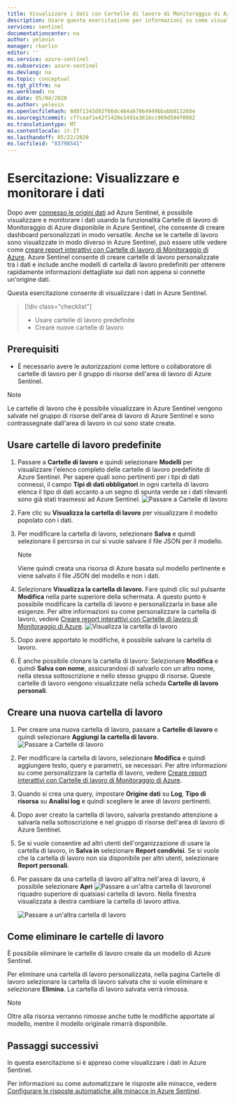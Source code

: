 ```yaml
---
title: Visualizzare i dati con Cartelle di lavoro di Monitoraggio di Azure in Azure Sentinel | Microsoft Docs
description: Usare questa esercitazione per informazioni su come visualizzare i dati con le cartelle di lavoro in Azure Sentinel.
services: sentinel
documentationcenter: na
author: yelevin
manager: rkarlin
editor: ''
ms.service: azure-sentinel
ms.subservice: azure-sentinel
ms.devlang: na
ms.topic: conceptual
ms.tgt_pltfrm: na
ms.workload: na
ms.date: 05/04/2020
ms.author: yelevin
ms.openlocfilehash: 8d8f1343d92f66dc464ab7064949bbabb813268e
ms.sourcegitcommit: cf7caaf1e42f1420e1491e3616cc989d504f0902
ms.translationtype: MT
ms.contentlocale: it-IT
ms.lasthandoff: 05/22/2020
ms.locfileid: "83798541"
---
```

# <a name="tutorial-visualize-and-monitor-your-data"></a>Esercitazione: Visualizzare e monitorare i dati



Dopo aver [connesso le origini dati](quickstart-onboard.md) ad Azure Sentinel, è possibile visualizzare e monitorare i dati usando la funzionalità Cartelle di lavoro di Monitoraggio di Azure disponibile in Azure Sentinel, che consente di creare dashboard personalizzati in modo versatile. Anche se le cartelle di lavoro sono visualizzate in modo diverso in Azure Sentinel, può essere utile vedere come [creare report interattivi con Cartelle di lavoro di Monitoraggio di Azure](../azure-monitor/platform/workbooks-overview.md). Azure Sentinel consente di creare cartelle di lavoro personalizzate tra i dati e include anche modelli di cartella di lavoro predefiniti per ottenere rapidamente informazioni dettagliate sui dati non appena si connette un'origine dati.


Questa esercitazione consente di visualizzare i dati in Azure Sentinel.
> [!div class="checklist"]
> * Usare cartelle di lavoro predefinite
> * Creare nuove cartelle di lavoro

## <a name="prerequisites"></a>Prerequisiti

- È necessario avere le autorizzazioni come lettore o collaboratore di cartelle di lavoro per il gruppo di risorse dell'area di lavoro di Azure Sentinel.

> [!NOTE]
> Le cartelle di lavoro che è possibile visualizzare in Azure Sentinel vengono salvate nel gruppo di risorse dell'area di lavoro di Azure Sentinel e sono contrassegnate dall'area di lavoro in cui sono state create.

## <a name="use-built-in-workbooks"></a>Usare cartelle di lavoro predefinite

1. Passare a **Cartelle di lavoro** e quindi selezionare **Modelli** per visualizzare l'elenco completo delle cartelle di lavoro predefinite di Azure Sentinel. Per sapere quali sono pertinenti per i tipi di dati connessi, il campo **Tipi di dati obbligatori** in ogni cartella di lavoro elenca il tipo di dati accanto a un segno di spunta verde se i dati rilevanti sono già stati trasmessi ad Azure Sentinel.
  ![Passare a Cartelle di lavoro](./media/tutorial-monitor-data/access-workbooks.png)
1. Fare clic su **Visualizza la cartella di lavoro** per visualizzare il modello popolato con i dati.
  
1. Per modificare la cartella di lavoro, selezionare **Salva** e quindi selezionare il percorso in cui si vuole salvare il file JSON per il modello. 

   > [!NOTE]
   > Viene quindi creata una risorsa di Azure basata sul modello pertinente e viene salvato il file JSON del modello e non i dati.


1. Selezionare **Visualizza la cartella di lavoro**. Fare quindi clic sul pulsante **Modifica** nella parte superiore della schermata. A questo punto è possibile modificare la cartella di lavoro e personalizzarla in base alle esigenze. Per altre informazioni su come personalizzare la cartella di lavoro, vedere [Creare report interattivi con Cartelle di lavoro di Monitoraggio di Azure](../azure-monitor/platform/workbooks-overview.md).
![Visualizza la cartella di lavoro](./media/tutorial-monitor-data/workbook-graph.png)
1. Dopo avere apportato le modifiche, è possibile salvare la cartella di lavoro. 

1. È anche possibile clonare la cartella di lavoro: Selezionare **Modifica** e quindi **Salva con nome**, assicurandosi di salvarlo con un altro nome, nella stessa sottoscrizione e nello stesso gruppo di risorse. Queste cartelle di lavoro vengono visualizzate nella scheda **Cartelle di lavoro personali**.


## <a name="create-new-workbook"></a>Creare una nuova cartella di lavoro

1. Per creare una nuova cartella di lavoro, passare a **Cartelle di lavoro** e quindi selezionare **Aggiungi la cartella di lavoro**.
  ![Passare a Cartelle di lavoro](./media/tutorial-monitor-data/create-workbook.png)

1. Per modificare la cartella di lavoro, selezionare **Modifica** e quindi aggiungere testo, query e parametri, se necessari. Per altre informazioni su come personalizzare la cartella di lavoro, vedere [Creare report interattivi con Cartelle di lavoro di Monitoraggio di Azure](../azure-monitor/platform/workbooks-overview.md). 

1. Quando si crea una query, impostare **Origine dati** su **Log**, **Tipo di risorsa** su **Analisi log** e quindi scegliere le aree di lavoro pertinenti. 

1. Dopo aver creato la cartella di lavoro, salvarla prestando attenzione a salvarla nella sottoscrizione e nel gruppo di risorse dell'area di lavoro di Azure Sentinel.

1. Se si vuole consentire ad altri utenti dell'organizzazione di usare la cartella di lavoro, in **Salva in** selezionare **Report condivisi**. Se si vuole che la cartella di lavoro non sia disponibile per altri utenti, selezionare **Report personali**.

1. Per passare da una cartella di lavoro all'altra nell'area di lavoro, è possibile selezionare **Apri** ![Passare a un'altra cartella di lavoro](./media/tutorial-monitor-data/switch.png)nel riquadro superiore di qualsiasi cartella di lavoro. Nella finestra visualizzata a destra cambiare la cartella di lavoro attiva.

   ![Passare a un'altra cartella di lavoro](./media/tutorial-monitor-data/switch-workbooks.png)


## <a name="how-to-delete-workbooks"></a>Come eliminare le cartelle di lavoro

È possibile eliminare le cartelle di lavoro create da un modello di Azure Sentinel. 

Per eliminare una cartella di lavoro personalizzata, nella pagina Cartelle di lavoro selezionare la cartella di lavoro salvata che si vuole eliminare e selezionare **Elimina**. La cartella di lavoro salvata verrà rimossa.

> [!NOTE]
> Oltre alla risorsa verranno rimosse anche tutte le modifiche apportate al modello, mentre il modello originale rimarrà disponibile.

## <a name="next-steps"></a>Passaggi successivi

In questa esercitazione si è appreso come visualizzare i dati in Azure Sentinel.

Per informazioni su come automatizzare le risposte alle minacce, vedere [Configurare le risposte automatiche alle minacce in Azure Sentinel](tutorial-respond-threats-playbook.md).
